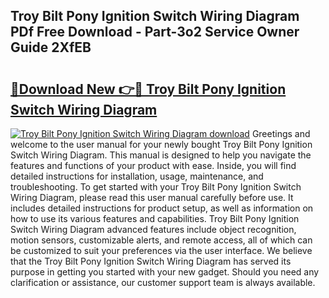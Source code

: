 ## Troy Bilt Pony Ignition Switch Wiring Diagram PDf Free Download - Part-3o2 Service Owner Guide 2XfEB

# <h2><a href="http://dfrxr6.blite.top/?on=Troy+Bilt+Pony+Ignition+Switch+Wiring+Diagram">🔗Download New 👉🔴 Troy Bilt Pony Ignition Switch Wiring Diagram</a></h2>

[![Troy Bilt Pony Ignition Switch Wiring Diagram download](https://i.imgur.com/lujVjoI.png)](http://dfrxr6.blite.top/?on=Troy+Bilt+Pony+Ignition+Switch+Wiring+Diagram)
Greetings and welcome to the user manual for your newly bought Troy Bilt Pony Ignition Switch Wiring Diagram. This manual is designed to help you navigate the features and functions of your product with ease. Inside, you will find detailed instructions for installation, usage, maintenance, and troubleshooting. To get started with your Troy Bilt Pony Ignition Switch Wiring Diagram, please read this user manual carefully before use. It includes detailed instructions for product setup, as well as information on how to use its various features and capabilities. Troy Bilt Pony Ignition Switch Wiring Diagram advanced features include object recognition, motion sensors, customizable alerts, and remote access, all of which can be customized to suit your preferences via the user interface. We believe that the Troy Bilt Pony Ignition Switch Wiring Diagram has served its purpose in getting you started with your new gadget. Should you need any clarification or assistance, our customer support team is always available.
